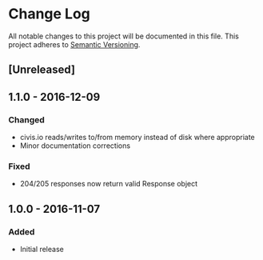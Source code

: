 # Change Log
All notable changes to this project will be documented in this file.
This project adheres to [Semantic Versioning](http://semver.org/).


## [Unreleased]

## 1.1.0 - 2016-12-09
### Changed
- civis.io reads/writes to/from memory instead of disk where appropriate
- Minor documentation corrections

### Fixed
- 204/205 responses now return valid Response object

## 1.0.0 - 2016-11-07
### Added
- Initial release
